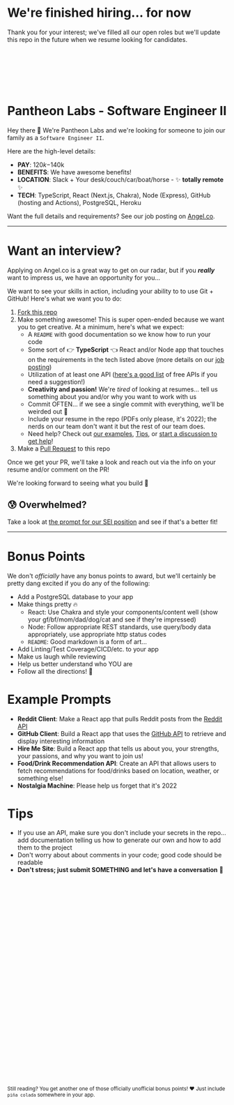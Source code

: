 # We're finished hiring... for now
Thank you for your interest; we've filled all our open roles but we'll update this repo in the future when we resume looking for candidates.

<br /><br /><br /><br /><br />

# Pantheon Labs - Software Engineer II

Hey there 👋 We're Pantheon Labs and we're looking for someone to join our family as a `Software Engineer II`.

Here are the high-level details:
- **PAY**: $120k-$140k
- **BENEFITS**: We have awesome benefits!
- **LOCATION**: Slack + Your desk/couch/car/boat/horse - ✨ **totally remote** ✨
- **TECH**: TypeScript, React (Next.js, Chakra), Node (Express), GitHub (hosting and Actions), PostgreSQL, Heroku

Want the full details and requirements? See our job posting on [Angel.co](https://angel.co/l/2wyRAn).

---

# Want an interview?
Applying on Angel.co is a great way to get on our radar, but if you **_really_** want to impress us, we have an opportunity for you...

We want to see your skills in action, including your ability to to use Git + GitHub! Here's what we want you to do:
1. [Fork this repo](https://docs.github.com/en/get-started/quickstart/fork-a-repo)
1. Make something awesome! This is super open-ended because we want you to get creative. At a minimum, here's what we expect:
    - A `README` with good documentation so we know how to run your code
    - Some sort of 👉 **TypeScript** 👈 React and/or Node app that touches on the requirements in the tech listed above (more details on our [job posting](https://angel.co/l/2wyRAn))
    - Utilization of at least one API ([here's a good list](https://github.com/public-apis/public-apis) of free APIs if you need a suggestion!)
    - **Creativity and passion!** We're _tired_ of looking at resumes... tell us something about you and/or why you want to work with us
    - Commit OFTEN... if we see a single commit with everything, we'll be weirded out 🤔
    - Include your resume in the repo (PDFs only please, it's 2022); the nerds on our team don't want it but the rest of our team does.
    - Need help? Check out [our examples](#example-prompts), [Tips](#tips), or [start a discussion to get help](https://github.com/Pantheon-Labs/Careers-SE1/discussions/new?category=get-help)!
1. Make a [Pull Request](https://docs.github.com/en/pull-requests/collaborating-with-pull-requests/proposing-changes-to-your-work-with-pull-requests/about-pull-requests) to this repo

Once we get your PR, we'll take a look and reach out via the info on your resume and/or comment on the PR!

We're looking forward to seeing what you build 💙

## 😰 Overwhelmed?
Take a look at [the prompt for our SEI position](https://github.com/Pantheon-Labs/Software-Engineer-I/blob/main/PROMPT.md#pantheon-labs---software-engineer-i) and see if that's a better fit!

---

# Bonus Points
We don't _officially_ have any bonus points to award, but we'll certainly be pretty dang excited if you do any of the following:
- Add a PostgreSQL database to your app
- Make things pretty 🔥
    - React: Use Chakra and style your components/content well (show your gf/bf/mom/dad/dog/cat and see if they're impressed)
    - Node: Follow appropriate REST standards, use query/body data appropriately, use appropriate http status codes
    - `README`: Good markdown is a form of art...
- Add Linting/Test Coverage/CICD/etc. to your app
- Make us laugh while reviewing
- Help us better understand who YOU are
- Follow all the directions! 🎉

# Example Prompts
- **Reddit Client**: Make a React app that pulls Reddit posts from the [Reddit API](https://www.reddit.com/dev/api/)
- **GitHub Client**: Build a React app that uses the [GitHub API](https://docs.github.com/en/rest) to retrieve and display interesting information
- **Hire Me Site**: Build a React app that tells us about you, your strengths, your passions, and why you want to join us!
- **Food/Drink Recommendation API**: Create an API that allows users to fetch recommendations for food/drinks based on location, weather, or something else!
- **Nostalgia Machine**: Please help us forget that it's 2022

# Tips
- If you use an API, make sure you don't include your secrets in the repo... add documentation telling us how to generate our own and how to add them to the project
- Don't worry about about comments in your code; good code should be readable
- **Don't stress; just submit SOMETHING and let's have a conversation** 🙂

</br></br></br></br></br></br></br></br></br></br></br></br></br></br></br></br></br></br></br></br></br></br></br></br></br></br></br>

<sub>Still reading? You get another one of those officially unofficial bonus points! ❤️ Just include `piña colada` somewhere in your app.</sub>
